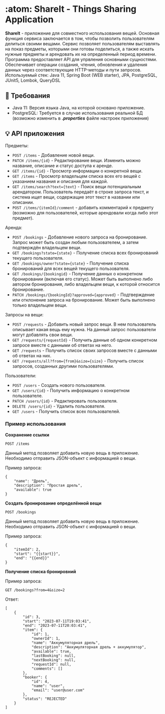 # :atom: ShareIt - Things Sharing Application

**ShareIt** - приложение для совместного использования вещей. Основная функция сервиса заключается в том, чтобы позволить пользователям делиться своими вещами. 
Сервис позволяет пользователям выставлять на показ предметы, которыми они готовы поделиться, 
а также искать нужные предметы и арендовать их на определенный период времени. Программа предоставляет API для
упрвления основными сущностями. Обеспечивает операции создания, чтения, обновления и удаления данных через 
соответствующие HTTP-методы и пути запросов.
Используемый стек: Java 11, Spring Boot (WEB starter), JPA, PostgreSQL, JUnit5, Lombok, QueryDSL

## :open_file_folder: Требования
- Java 11: Версия языка Java, на которой основано приложение.
- PostgreSQL: Требуется в случае использования реальной БД (возможно изменить в **_.properties_** файле 
настроек приложения)

## :bulb: API приложения

Предметы:
- ```POST /items``` - Добавление новой вещи.
- ```PATCH /items/{id}``` - Редактирование вещи. Изменить можно название, описание и статус доступа к аренде.
- ```GET /items/{id}``` - Просмотр информации о конкретной вещи.
- ```GET /items``` - Просмотр владельцем списка всех его вещей с указанием названия и описания для каждой.
- ```GET /items/search?text={text}``` - Поиск вещи потенциальным арендатором.
Пользователь передаёт в строке запроса текст, и система ищет вещи, содержащие этот текст в названии или описании.
- ```POST /items/{itemId}/comment``` - добавить комментарий к предмету (возможно для пользователей, которые
арендовали когда либо этот предмет).

Аренда:
- ```POST /bookings``` - Добавление нового запроса на бронирование.
Запрос может быть создан любым пользователем, а затем подтверждён владельцем вещи.
- ```GET /bookings?state={state}``` - Получение списка всех бронирований текущего пользователя.
- ```GET /bookings/owner?state={state}``` - Получение списка бронирований для всех вещей текущего пользователя.
- ```GET /bookings/{bookingid}``` - Получение данных о конкретном бронировании (включая его статус).
Может быть выполнено либо автором бронирования, либо владельцем вещи, к которой относится бронирование.
- ```PATCH /bookings/{bookingId}?approved={approved}``` - Подтверждение или отклонение запроса на бронирование.
Может быть выполнено только владельцем вещи.

Запросы на вещи:
- ```POST /requests``` - Добавить новый запрос вещи. В нем пользователь описывает какая вещь ему нужна.
На данный запрос пользователи могут добавлять свои вещи.
- ```GET /requests/{requestId}``` - Получить данные об одном конкретном запросе вместе с данными об ответах на него.
- ```GET /requests``` - Получить список своих запросов вместе с данными об ответах на них.
- ```GET /requests/all?from={from}&size={size}``` - Получить список запросов, созданных другими пользователями.

Пользователи:
- ```POST /users``` - Создать нового пользователя.
- ```GET /users/{id}``` - Получить информацию о конкретном пользователе.
- ```PATCH /users/{id}``` - Редактировать пользователя.
- ```DELETE /users/{id}``` - Удалить пользователя.
- ```GET /users``` - Получить список всех пользователей.

### Пример использования

**Сохранение ссылки**

`POST /items`

Данный метод позволяет добавить новую вещь в приложение. Необходимо отправить JSON-объект с информацией о вещи.

Пример запроса:

`````
{
    "name": "Дрель",
    "description": "Простая дрель",
    "available": true
}
`````

**Создать бронирование определённой вещи**

`POST /bookings`

Данный метод позволяет добавить новую вещь в приложение. Необходимо отправить JSON-объект с информацией о вещи.

Пример запроса:

`````
{
    "itemId": 2,
    "start": "{{start}}",
    "end": "{{end}}"
}
`````

**Получение списка бронировний**

Пример запроса:

````
GET /bookings?from=4&size=2
````

Ответ:

````
[
    {
        "id": 3,
        "start": "2023-07-11T19:03:41",
        "end": "2023-07-11T20:03:41",
        "item": {
            "id": 1,
            "ownerId": 1,
            "name": "Аккумуляторная дрель",
            "description": "Аккумуляторная дрель + аккумулятор",
            "available": true,
            "lastBooking": null,
            "nextBooking": null,
            "requestId": null,
            "comments": []
        },
        "booker": {
            "id": 4,
            "name": "user",
            "email": "user@user.com"
        },
        "status": "REJECTED"
    }
]
````